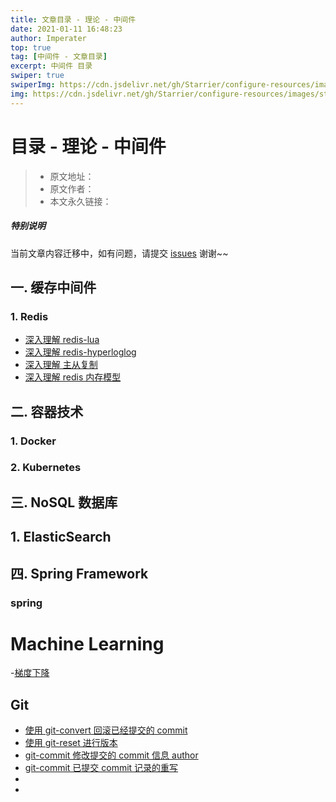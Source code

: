 ```yaml
---
title: 文章目录 - 理论 - 中间件
date: 2021-01-11 16:48:23
author: Imperater
top: true
tag: [中间件 - 文章目录]
excerpt: 中间件 目录
swiper: true
swiperImg: https://cdn.jsdelivr.net/gh/Starrier/configure-resources/images/starrier/snow.webp
img: https://cdn.jsdelivr.net/gh/Starrier/configure-resources/images/starrier/snow.webp
---
```


#  目录 - 理论 -  中间件

> * 原文地址：[]()
> * 原文作者：[]()
> * 本文永久链接：[]()

##### **特别说明**

当前文章内容迁移中，如有问题，请提交 [issues](https://github.com/Starrier/starrier.github.io/issues) 谢谢~~

##  一. 缓存中间件

### 1. Redis

 - [深入理解 redis-lua](https://starrier.starrier.org/2021/01/12/redis-lua/)
 - [深入理解 redis-hyperloglog](https://starrier.starrier.org/2021/01/12/redis-hyperloglog/)
 - [深入理解 主从复制]()
 - [深入理解 redis 内存模型]()


## 二. 容器技术

### 1. Docker

### 2. Kubernetes


## 三. NoSQL 数据库

## 1. ElasticSearch

## 四. Spring Framework

### spring


# Machine Learning

-[梯度下降]()

## Git

- [使用 git-convert 回滚已经提交的 commit](https://starrier.starrier.org/blogs/utils-git-commit-revert.html)
- [使用 git-reset 进行版本](https://starrier.starrier.org/blogs/git-rest.html)
- [git-commit 修改提交的 commit 信息 author](https://starrier.starrier.org/blogs/utils-git-commit-author.html)
- [git-commit 已提交 commit 记录的重写](https://starrier.starrier.org/blogs/utils-git-commit-refactor.html)
- []()
- []()

